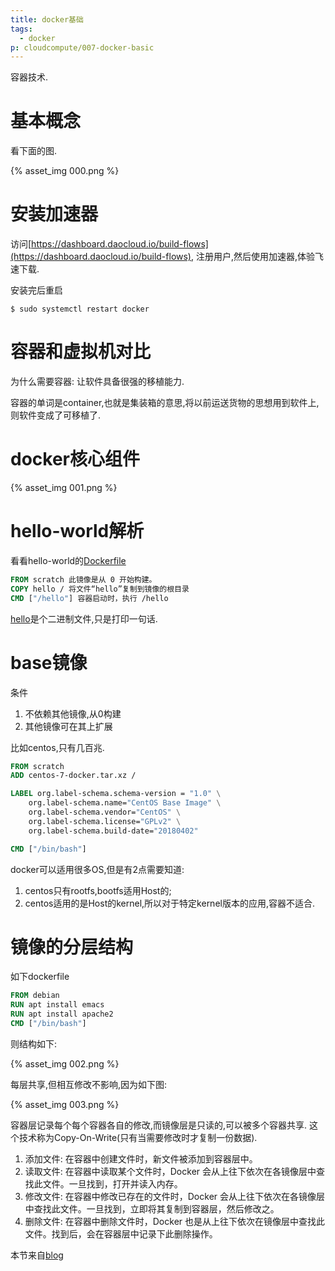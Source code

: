 ```yaml
---
title: docker基础
tags:
  - docker
p: cloudcompute/007-docker-basic
---
```

容器技术.

# 基本概念
看下面的图.

{% asset_img 000.png %}

# 安装加速器
访问[https://dashboard.daocloud.io/build-flows](https://dashboard.daocloud.io/build-flows),
注册用户,然后使用加速器,体验飞速下载.

安装完后重启
```shell
$ sudo systemctl restart docker
```
# 容器和虚拟机对比
为什么需要容器: 让软件具备很强的移植能力.

容器的单词是container,也就是集装箱的意思,将以前运送货物的思想用到软件上,则软件变成了可移植了.

# docker核心组件

{% asset_img 001.png %}

# hello-world解析
看看hello-world的[Dockerfile](https://github.com/docker-library/hello-world/blob/b0a34596994b120f5456f08992ef9a75ed56f34e/amd64/hello-world/Dockerfile)

```dockerfile
FROM scratch 此镜像是从 0 开始构建。
COPY hello / 将文件“hello”复制到镜像的根目录
CMD ["/hello"] 容器启动时，执行 /hello
```
[hello](https://github.com/docker-library/hello-world/tree/b0a34596994b120f5456f08992ef9a75ed56f34e/amd64/hello-world)是个二进制文件,只是打印一句话.

# base镜像
条件
1. 不依赖其他镜像,从0构建
2. 其他镜像可在其上扩展

比如centos,只有几百兆.
```dockerfile
FROM scratch
ADD centos-7-docker.tar.xz /

LABEL org.label-schema.schema-version = "1.0" \
    org.label-schema.name="CentOS Base Image" \
    org.label-schema.vendor="CentOS" \
    org.label-schema.license="GPLv2" \
    org.label-schema.build-date="20180402"

CMD ["/bin/bash"]
```
docker可以适用很多OS,但是有2点需要知道:
1. centos只有rootfs,bootfs适用Host的;
2. centos适用的是Host的kernel,所以对于特定kernel版本的应用,容器不适合.

# 镜像的分层结构
如下dockerfile
```dockerfile
FROM debian
RUN apt install emacs
RUN apt install apache2
CMD ["/bin/bash"]
```
则结构如下:

{% asset_img 002.png %}

每层共享,但相互修改不影响,因为如下图:

{% asset_img 003.png %}

容器层记录每个每个容器各自的修改,而镜像层是只读的,可以被多个容器共享.
这个技术称为Copy-On-Write(只有当需要修改时才复制一份数据).

1. 添加文件: 在容器中创建文件时，新文件被添加到容器层中。
2. 读取文件: 在容器中读取某个文件时，Docker 会从上往下依次在各镜像层中查找此文件。一旦找到，打开并读入内存。
3. 修改文件: 在容器中修改已存在的文件时，Docker 会从上往下依次在各镜像层中查找此文件。一旦找到，立即将其复制到容器层，然后修改之。
4. 删除文件: 在容器中删除文件时，Docker 也是从上往下依次在镜像层中查找此文件。找到后，会在容器层中记录下此删除操作。

本节来自[blog](http://www.cnblogs.com/CloudMan6/p/6806193.html)


